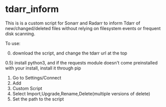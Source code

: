 # tdarr_inform

This is is a custom script for Sonarr and Radarr to inform Tdarr of new/changed/deleted files without relying on filesystem events or frequent disk scanning.

To use:

0) download the script, and change the tdarr url at the top

0.5) install python3, and if the requests module doesn't come preinstalled with your install, install it through pip

1) Go to Settings/Connect
2) Add
3) Custom Script
4) Select Import,Upgrade,Rename,Delete(multiple versions of delete)
5) Set the path to the script

